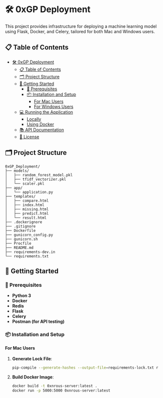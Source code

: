 # 🛠️ 0xGP Deployment

This project provides infrastructure for deploying a machine learning model using Flask, Docker, and Celery, tailored for both Mac and Windows users.

## 📋 Table of Contents

- [🛠️ 0xGP Deployment](#️-0xgp-deployment)
  - [📋 Table of Contents](#-table-of-contents)
  - [🗂️ Project Structure](#️-project-structure)
  - [🚀 Getting Started](#-getting-started)
    - [🔧 Prerequisites](#-prerequisites)
    - [📦 Installation and Setup](#-installation-and-setup)
      - [For Mac Users](#for-mac-users)
      - [For Windows Users](#for-windows-users)
  - [💻 Running the Application](#-running-the-application)
    - [Locally](#locally)
    - [Using Docker](#using-docker)
  - [📚 API Documentation](#-api-documentation)
  - [📜 License](#-license)

## 🗂️ Project Structure

```
0xGP_Deployment/
├── models/
│   ├── random_forest_model.pkl
│   ├── tfidf_vectorizer.pkl
│   └── scaler.pkl
├── app/
│   └── application.py
├── templates/
│   ├── compare.html
│   ├── index.html
│   ├── missing.html
│   ├── predict.html
│   └── result.html
├── .dockerignore
├── .gitignore
├── Dockerfile
├── gunicorn_config.py
├── gunicorn.sh
├── Procfile
├── README.md
├── requirements-dev.in
└── requirements.txt
```


## 🚀 Getting Started

### 🔧 Prerequisites

- **Python 3**
- **Docker**
- **Redis**
- **Flask**
- **Celery**
- **Postman (for API testing)**

### 📦 Installation and Setup

#### For Mac Users

1. **Generate Lock File**:
   ```bash
   pip-compile --generate-hashes --output-file=requirements-lock.txt requirements.in
   ```

2. **Build Docker Image**:
   ```bash
   docker build -t 0xnrous-server:latest .
   docker run -p 5000:5000 0xnrous-server:latest
   ```


